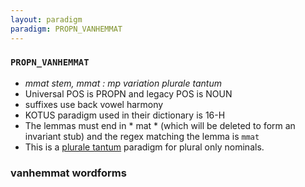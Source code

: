 ```yaml
---
layout: paradigm
paradigm: PROPN_VANHEMMAT
---
```

### ` PROPN_VANHEMMAT `

* _mmat stem, mmat : mp variation plurale tantum_
* Universal POS is PROPN and legacy POS is NOUN
* suffixes use back vowel harmony
* KOTUS paradigm used in their dictionary is 16-H
* The lemmas must end in * mat * (which will be deleted to form an invariant stub) and the regex matching the lemma is ` mmat `
* This is a [plurale tantum](https://en.wikipedia.org/wiki/Plurale_tantum) paradigm for plural only nominals.

### vanhemmat wordforms


